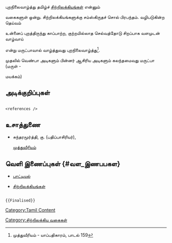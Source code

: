 புறநிலைவாழ்த்து தமிழ்ச் [சிற்றிலக்கியங்கள்](சிற்றிலக்கியங்கள் "wikilink") என்னும்
வகைகளுள் ஒன்று. சிற்றிலக்கியங்களுக்கு சம்ஸ்கிருதச் சொல் பிரபந்தம். வழிபடுகின்ற தெய்வம்
உன்னைப் புறத்திருந்து காப்பாற்ற, குற்றமில்லாத செல்வத்தோடு சிறப்பாக வளமுடன் வாழ்வாய்
என்று மருட்பாவால் வாழ்த்துவது புறநிலைவாழ்த்து[^1].

முதலில் வெண்பா அடிகளும் பின்னர் ஆசிரிய அடிகளும் கலந்தமைவது மருட்பா (மருள் -
மயக்கம்)

## அடிக்குறிப்புகள்

```{=html}
<references />
```
## உசாத்துணை

-   சுந்தரமூர்த்தி, கு. (பதிப்பாசிரியர்),
    [முத்துவீரியம்](https://www.tamilvu.org/ta/library-l0I00-html-l0I00ind-120207)

## வெளி இணைப்புகள் {#வள_இணபபகள}

-   [பாட்டியல்](பாட்டியல் "wikilink")
-   [சிற்றிலக்கியங்கள்](சிற்றிலக்கியங்கள் "wikilink")

```{=mediawiki}
{{Finalised}}
```
[Category:Tamil Content](Category:Tamil_Content "wikilink")
[Category:சிற்றிலக்கிய வகைகள்](Category:சிற்றிலக்கிய_வகைகள் "wikilink")

[^1]: முத்துவீரியம் - யாப்பதிகாரம், பாடல் 159
